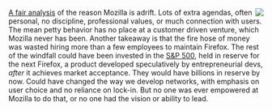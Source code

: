 <img src="http://scripting.com/images/2017/08/14/mrIncognito.png" border="0" align="right"><a href="https://twitter.com/TedMielczarek/status/1293581030947946497">A fair analysis</a> of the reason Mozilla is adrift. Lots of extra agendas, often personal, no discipline, professional values, or much connection with users. The mean petty behavior has no place at a customer driven venture, which Mozilla never has been. Another takeaway is that the fire hose of money was wasted hiring more than a few employees to maintain Firefox. The rest of the windfall could have been invested in the <a href="https://www.google.com/search?q=s%26p+500+chart&rlz=1C5CHFA_enUS743US747&oq=S%26P+500+chart&aqs=chrome.0.0l8.4565j1j9&sourceid=chrome&ie=UTF-8">S&P 500</a>, held in reserve for the next Firefox, a product developed speculatively by entrepreneurial devs, <i>after</i> it achieves market acceptance. They would have billions in reserve by now. Could have changed the way we develop networks, with emphasis on user choice and no reliance on lock-in. But no one was ever empowered at Mozilla to do that, or no one had the vision or ability to lead.
